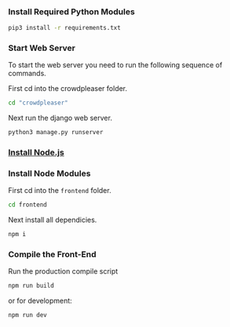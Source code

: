 ### Install Required Python Modules

```bash
pip3 install -r requirements.txt
```
### Start Web Server

To start the web server you need to run the following sequence of commands.

First cd into the crowdpleaser folder.
```bash 
cd "crowdpleaser"
```
Next run the django web server.
```bash
python3 manage.py runserver
```

### [Install Node.js](https://nodejs.org/en/)

### Install Node Modules

First cd into the ```frontend``` folder.
```bash
cd frontend
```
Next install all dependicies.
```bash
npm i
```

### Compile the Front-End

Run the production compile script
```bash
npm run build
```
or for development:
```bash
npm run dev
```
